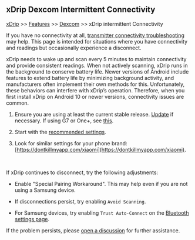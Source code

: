 ## xDrip Dexcom Intermittent Connectivity
[xDrip](../README.md) >> [Features](./Features_page.md) >> [Dexcom](./Dexcom_page.md) >> xDrip intermittent Connectivity  
  
If you have no connectivity at all, [transmitter connectivity troubleshooting](./Connectivity-troubleshoot.md) may help. This page is intended for situations where you have connectivity and readings but occasionally experience a disconnect.  
  
xDrip needs to wake up and scan every 5 minutes to maintain connectivity and provide consistent readings. When not actively scanning, xDrip runs in the background to conserve battery life.  Newer versions of Android include features to extend battery life by minimizing background activity, and manufacturers often implement their own methods for this. Unfortunately, these behaviors can interfere with xDrip’s operation. Therefore, when you first install xDrip on Android 10 or newer versions, connectivity issues are common.  
  
1. Ensure you are using at least the current stable release. [Update](./Updates.md) if necessary.  If using G7 or One+, see [this](./Dexcom/G7.md).  
  
2. Start with the [recommended settings](./G6-Recommended-Settings.md).  
  
3. Look for similar settings for your phone brand: [https://dontkillmyapp.com/xiaomi](https://dontkillmyapp.com/xiaomi).  
<br/>  
  
If xDrip continues to disconnect, try the following adjustments:  
  
* Enable "Special Pairing Workaround".   This may help even if you are not using a Samsung device.  
  
* If disconnections persist, try enabling `Avoid Scanning`.  
  
* For Samsung devices, try enabling `Trust Auto-Connect` on the [Bluetooth settings page](./images/ble-recommended-stngs.png).  
    
If the problem persists, please [open a discussion](https://github.com/NightscoutFoundation/xDrip/discussions) for further assistance.  
  
